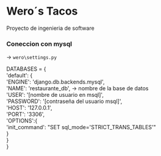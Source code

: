 # Wero´s Tacos
Proyecto de ingenieria de software
### Coneccion con mysql
 -> `wero\settings.py`  
 
DATABASES = {  
    'default': {  
        'ENGINE': 'django.db.backends.mysql',  
        'NAME': 'restaurante_db', -> nombre de la base de datos  
        'USER': '[nombre de usuario en msql]',  
        'PASSWORD': '[contraseña del usuario msql]',  
        'HOST': '127.0.0.1',   
        'PORT': '3306',  
        'OPTIONS':{  
            'init_command': "SET sql_mode='STRICT_TRANS_TABLES'"  
        }  
    }  
}